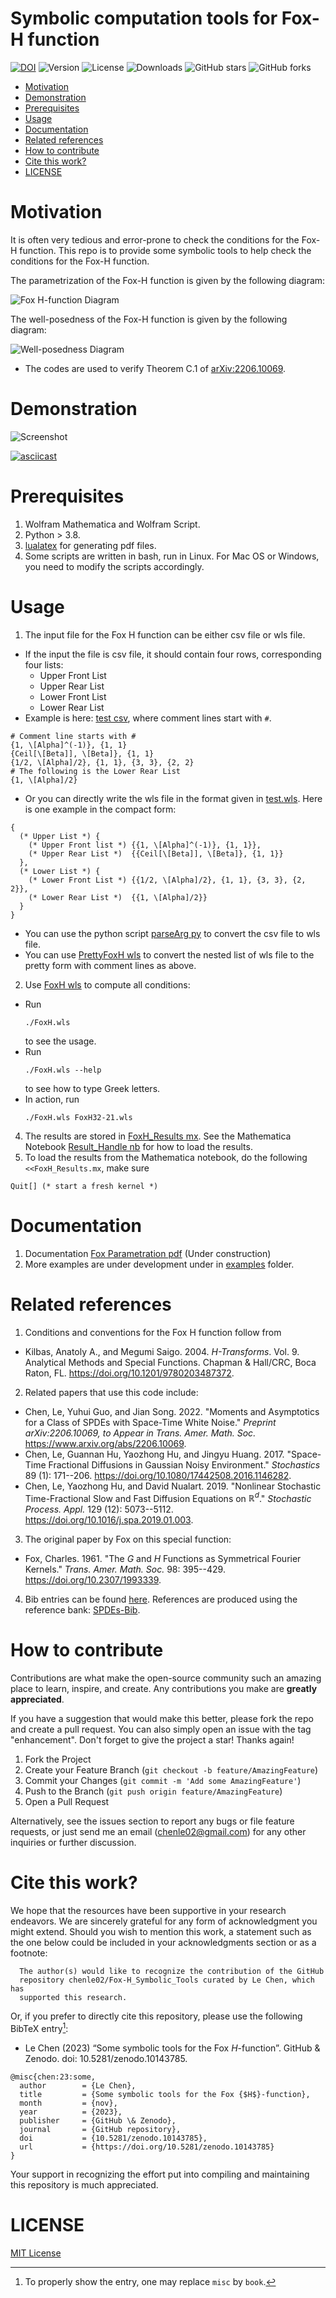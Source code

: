 # Symbolic computation tools for Fox-H function

[![DOI](https://zenodo.org/badge/DOI/10.5281/zenodo.10143786.svg)](https://doi.org/10.5281/zenodo.10143786) ![Version](https://img.shields.io/github/v/release/chenle02/Fox-H_Symbolic_Tools) ![License](https://img.shields.io/github/license/chenle02/Fox-H_Symbolic_Tools) ![Downloads](https://img.shields.io/npm/dm/package-name) ![GitHub stars](https://img.shields.io/github/stars/chenle02/Fox-H_Symbolic_Tools) ![GitHub forks](https://img.shields.io/github/forks/chenle02/Fox-H_Symbolic_Tools)

<!-- vim-markdown-toc GFM -->

* [Motivation](#motivation)
* [Demonstration](#demonstration)
* [Prerequisites](#prerequisites)
* [Usage](#usage)
* [Documentation](#documentation)
* [Related references](#related-references)
* [How to contribute](#how-to-contribute)
* [Cite this work?](#cite-this-work)
* [LICENSE](#license)

<!-- vim-markdown-toc -->



# Motivation

It is often very tedious and error-prone to check the conditions for the Fox-H function. This repo is to provide some symbolic tools to help check the conditions for the Fox-H function.

The parametrization of the Fox-H function is given by the following diagram:

![Fox H-function Diagram](./media/FoxH-Diagram.png)

The well-posedness of the Fox-H function is given by the following diagram:

![Well-posedness Diagram](./media/Well-posedness.png)

* The codes are used to verify Theorem C.1 of [arXiv:2206.10069](https://arxiv.org/abs/2206.10069).

# Demonstration

![Screenshot](./media/Screenshot.png)

[![asciicast](https://asciinema.org/a/620136.svg)](https://asciinema.org/a/620136)

# Prerequisites

1. Wolfram Mathematica and Wolfram Script.
2. Python > 3.8.
3. [lualatex](https://www.luatex.org/) for generating pdf files.
4. Some scripts are written in bash, run in Linux. For Mac OS or Windows, you need to modify the scripts accordingly.

# Usage

1. The input file for the Fox H function can be either csv file or wls file.
  * If the input the file is csv file, it should contain four rows, corresponding four lists:
    * Upper Front List
    * Upper Rear List
    * Lower Front List
    * Lower Rear List
  * Example is here: [test csv](test.csv), where comment lines start with `#`.
```wolframscript
# Comment line starts with #
{1, \[Alpha]^(-1)}, {1, 1}
{Ceil[\[Beta]], \[Beta]}, {1, 1}
{1/2, \[Alpha]/2}, {1, 1}, {3, 3}, {2, 2}
# The following is the Lower Rear List
{1, \[Alpha]/2}

```
  * Or you can directly write the wls file in the format given in [test.wls](test.wls). Here is one example in the compact form:
```wolframscript
{
  (* Upper List *) {
    (* Upper Front list *) {{1, \[Alpha]^(-1)}, {1, 1}},
    (* Upper Rear List *)  {{Ceil[\[Beta]], \[Beta]}, {1, 1}}
  },
  (* Lower List *) {
    (* Lower Front List *) {{1/2, \[Alpha]/2}, {1, 1}, {3, 3}, {2, 2}},
    (* Lower Rear List *)  {{1, \[Alpha]/2}}
  }
}
```
  * You can use the python script [parseArg py](./parseArg.py) to convert the csv file to wls file.
  * You can use [PrettyFoxH wls](./PrettyFoxH.wls) to convert the nested list of wls file to the pretty form with comment lines as above.

2. Use [FoxH wls](./FoxH.wls) to compute all conditions:
  * Run
    ```shell
    ./FoxH.wls
    ```
    to see the usage.
  * Run
    ```shell
    ./FoxH.wls --help
    ```
    to see how to type Greek letters.
  * In action, run
    ```shell
    ./FoxH.wls FoxH32-21.wls
    ```
4. The results are stored in [FoxH_Results mx](./FoxH_Results.mx). See the Mathematica Notebook [Result_Handle nb](./Result_Handle.nb) for how to load the results.
5. To load the results from the Mathematica notebook, do the following `<<FoxH_Results.mx`, make sure
```wolframscript
Quit[] (* start a fresh kernel *)
```

# Documentation

1. Documentation [Fox Parametration pdf](./documentation/FoxH-Parametration.pdf) (Under construction)
2. More examples are under development under in [examples](./examples) folder.

# Related references

1. Conditions and conventions for the Fox H function follow from

  * Kilbas, Anatoly A., and Megumi Saigo. 2004. $H$*-Transforms*. Vol. 9. Analytical Methods and Special Functions. Chapman & Hall/CRC, Boca Raton, FL. <https://doi.org/10.1201/9780203487372>.

2. Related papers that use this code include:

  * Chen, Le, Yuhui Guo, and Jian Song. 2022. "Moments and Asymptotics for a Class of SPDEs with Space-Time White Noise." *Preprint arXiv:2206.10069, to Appear in Trans. Amer. Math. Soc.* <https://www.arxiv.org/abs/2206.10069>.
  * Chen, Le, Guannan Hu, Yaozhong Hu, and Jingyu Huang. 2017. "Space-Time Fractional Diffusions in Gaussian Noisy Environment." *Stochastics* 89 (1): 171--206. <https://doi.org/10.1080/17442508.2016.1146282>.
  * Chen, Le, Yaozhong Hu, and David Nualart. 2019. "Nonlinear Stochastic Time-Fractional Slow and Fast Diffusion Equations on $\mathbb{R}^d$." *Stochastic Process. Appl.* 129 (12): 5073--5112. <https://doi.org/10.1016/j.spa.2019.01.003>.

3. The original paper by Fox on this special function:

  * Fox, Charles. 1961. "The $G$ and $H$ Functions as Symmetrical Fourier Kernels." *Trans. Amer. Math. Soc.* 98: 395--429. <https://doi.org/10.2307/1993339>.

4. Bib entries can be found [here](./refs/refs.bib). References are produced using the reference bank: [SPDEs-Bib](https://github.com/chenle02/SPDEs-Bib).

# How to contribute

Contributions are what make the open-source community such an amazing place to learn, inspire, and create. Any contributions you make are **greatly appreciated**.

If you have a suggestion that would make this better, please fork the repo and create a pull request. You can also simply open an issue with the tag "enhancement".
Don't forget to give the project a star! Thanks again!

1. Fork the Project
2. Create your Feature Branch (`git checkout -b feature/AmazingFeature`)
3. Commit your Changes (`git commit -m 'Add some AmazingFeature'`)
4. Push to the Branch (`git push origin feature/AmazingFeature`)
5. Open a Pull Request

Alternatively, see the issues section to report any bugs or file feature requests, or just send me an email (chenle02@gmail.com) for any other inquiries or further discussion.

# Cite this work?

We hope that the resources have been supportive in your research endeavors. We
are sincerely grateful for any form of acknowledgment you might extend. Should
you wish to mention this work, a statement such as the one below could be
included in your acknowledgments section or as a footnote:

```
  The author(s) would like to recognize the contribution of the GitHub
  repository chenle02/Fox-H_Symbolic_Tools curated by Le Chen, which has
  supported this research.
```

Or, if you prefer to directly cite this repository, please use the following
BibTeX entry[^1]:

  * Le Chen (2023) “Some symbolic tools for the Fox $H$-function”. GitHub & Zenodo. doi: 10.5281/zenodo.10143785.
 
```
@misc{chen:23:some,
  author        = {Le Chen},
  title         = {Some symbolic tools for the Fox {$H$}-function},
  month         = {nov},
  year          = {2023},
  publisher     = {GitHub \& Zenodo},
  journal       = {GitHub repository},
  doi           = {10.5281/zenodo.10143785},
  url           = {https://doi.org/10.5281/zenodo.10143785}
}
```

[^1]: To properly show the entry, one may replace `misc` by `book`.

Your support in recognizing the effort put into compiling and maintaining this
repository is much appreciated.

# LICENSE
[MIT License](LICENSE)

